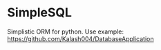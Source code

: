 # SimpleSQL
Simplistic ORM for python.
Use example: https://github.com/Kalash004/DatabaseApplication
